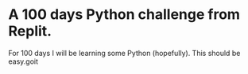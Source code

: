# A 100 days Python challenge from Replit.

For 100 days I will be learning some Python (hopefully). This should be easy.goit